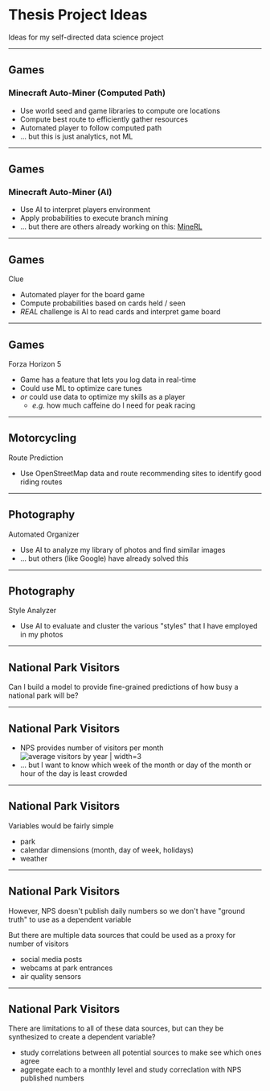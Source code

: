 # Thesis Project Ideas
Ideas for my self-directed data science project

---

## Games
### Minecraft Auto-Miner (Computed Path)
 - Use world seed and game libraries to compute ore locations <!-- .element: class="fragment" data-fragment-index="2" -->
 - Compute best route to efficiently gather resources
 - Automated player to follow computed path
 - ... but this is just analytics, not ML <!-- .element: class="fragment" data-fragment-index="1" -->

---

## Games
### Minecraft Auto-Miner (AI)
 - Use AI to interpret players environment
 - Apply probabilities to execute branch mining
 - ... but there are others already working on this:  [MineRL](https://minerl.io/)

---

## Games
Clue
 - Automated player for the board game
 - Compute probabilities based on cards held / seen
 - *REAL* challenge is AI to read cards and interpret game board

---

## Games
Forza Horizon 5
 - Game has a feature that lets you log data in real-time
 - Could use ML to optimize care tunes
 - *or* could use data to optimize my skills as a player
   - *e.g.* how much caffeine do I need for peak racing

---

## Motorcycling
Route Prediction
 - Use OpenStreetMap data and route recommending sites to identify good riding routes

---

## Photography
Automated Organizer
  - Use AI to analyze my library of photos and find similar images
  - ... but others (like Google) have already solved this

---

## Photography
Style Analyzer
 - Use AI to evaluate and cluster the various "styles" that I have employed in my photos

---

## National Park Visitors
Can I build a model to provide fine-grained predictions of how busy a national park will be?

---

## National Park Visitors
 - NPS provides number of visitors per month
   ![average visitors by year | width=3](https://www.nps.gov/yell/planyourvisit/images/2018_1.jpg?maxwidth=1200&maxheight=1200&autorotate=false)
 - ... but I want to know which week of the month or day of the month or hour of the day is least crowded

---

## National Park Visitors
Variables would be fairly simple
 - park
 - calendar dimensions (month, day of week, holidays)
 - weather

---

## National Park Visitors
However, NPS doesn't publish daily numbers so we don't have "ground truth" to use as a dependent variable

But there are multiple data sources that could be used as a proxy for number of visitors
 - social media posts
 - webcams at park entrances
 - air quality sensors

---

## National Park Visitors
There are limitations to all of these data sources, but can they be synthesized to create a dependent variable?

 - study correlations between all potential sources to make see which ones agree
 - aggregate each to a monthly level and study correclation with NPS published numbers
